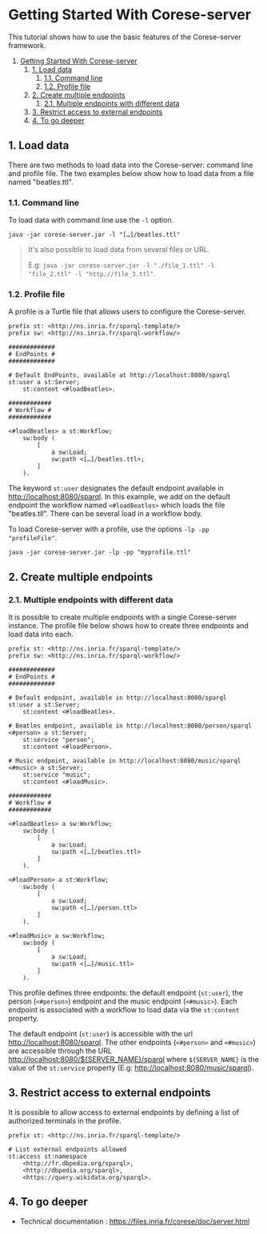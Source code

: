 # Getting Started With Corese-server

This tutorial shows how to use the basic features of the Corese-server framework.

1. [Getting Started With Corese-server](#getting-started-with-corese-server)
   1. [1. Load data](#1-load-data)
      1. [1.1. Command line](#11-command-line)
      2. [1.2. Profile file](#12-profile-file)
   2. [2. Create multiple endpoints](#2-create-multiple-endpoints)
      1. [2.1. Multiple endpoints with different data](#21-multiple-endpoints-with-different-data)
   3. [3. Restrict access to external endpoints](#3-restrict-access-to-external-endpoints)
   4. [4. To go deeper](#4-to-go-deeper)

## 1. Load data

There are two methods to load data into the Corese-server: command line and profile file.
The two examples below show how to load data from a file named "beatles.ttl".

### 1.1. Command line

To load data with command line use the `-l` option.

```shell
java -jar corese-server.jar -l "[…]/beatles.ttl"
```

> It's also possible to load data from several files or URL.
> 
> E.g: `java -jar corese-server.jar -l "./file_1.ttl" -l "file_2.ttl" -l "http://file_3.ttl"`.

### 1.2. Profile file

A profile is a Turtle file that allows users to configure the Corese-server.

```turtle
prefix st: <http://ns.inria.fr/sparql-template/>
prefix sw: <http://ns.inria.fr/sparql-workflow/>

#############
# EndPoints #
#############

# Default EndPoints, available at http://localhost:8080/sparql
st:user a st:Server;
    st:content <#loadBeatles>.

############
# Workflow #
############

<#loadBeatles> a st:Workflow;
    sw:body (
        [
            a sw:Load;
            sw:path <[…]/beatles.ttl>;
        ]
    ).
```

The keyword `st:user` designates the default endpoint available in <http://localhost:8080/sparql>.
In this example, we add on the default endpoint the workflow named `<#loadBeatles>` which loads the file "beatles.tll".
There can be several load in a workflow body.

To load Corese-server with a profile, use the options `-lp -pp "profileFile"`.

```shell
java -jar corese-server.jar -lp -pp "myprofile.ttl"
```

## 2. Create multiple endpoints

### 2.1. Multiple endpoints with different data

It is possible to create multiple endpoints with a single Corese-server instance.
The profile file below shows how to create three endpoints and load data into each.

```turtle
prefix st: <http://ns.inria.fr/sparql-template/> 
prefix sw: <http://ns.inria.fr/sparql-workflow/> 

#############
# EndPoints #
#############

# Default endpoint, available in http://localhost:8080/sparql
st:user a st:Server;
    st:content <#loadBeatles>.

# Beatles endpoint, available in http://localhost:8080/person/sparql
<#person> a st:Server;
    st:service "person";
    st:content <#loadPerson>.

# Music endpoint, available in http://localhost:8080/music/sparql
<#music> a st:Server;
    st:service "music";
    st:content <#loadMusic>.

############
# Workflow #
############

<#loadBeatles> a sw:Workflow;
    sw:body (
        [
            a sw:Load;
            sw:path <[…]/beatles.ttl>
        ]
    ).

<#loadPerson> a st:Workflow;
    sw:body (
        [
            a sw:Load;
            sw:path <[…]/person.ttl>
        ]
    ).

<#loadMusic> a sw:Workflow;
    sw:body (
        [
            a sw:Load;
            sw:path <[…]/music.ttl>
        ]
    ).
```

This profile defines three endpoints: the default endpoint (`st:user`), the person (`<#person>`) endpoint and the music endpoint (`<#music>`). Each endpoint is associated with a workflow to load data via the `st:content` property.

The default endpoint (`st:user`) is accessible with the url <http://localhost:8080/sparql>.
The other endpoints (`<#person>` and `<#music>`) are accessible through the URL <http://localhost:8080/${SERVER_NAME}/sparql> where `${SERVER_NAME}` is the value of the `st:service` property (E.g: <http://localhost:8080/music/sparql>).

## 3. Restrict access to external endpoints

It is possible to allow access to external endpoints by defining a list of authorized terminals in the profile.

```turtle
prefix st: <http://ns.inria.fr/sparql-template/> 

# List external endpoints allowed
st:access st:namespace
    <http://fr.dbpedia.org/sparql>,
    <http://dbpedia.org/sparql>,
    <https://query.wikidata.org/sparql>.
```

## 4. To go deeper

- Technical documentation : <https://files.inria.fr/corese/doc/server.html>
